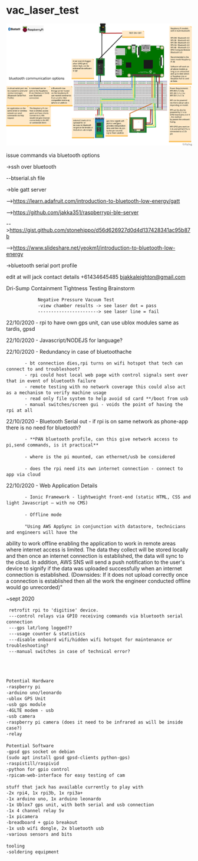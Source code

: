 # vac_laser_test

![alt text](https://github.com/jakka351/vac_laser_test/blob/master/_updatebluetoothrasp.png?raw=true)


issue commands via bluetooth options

->ssh over bluetooth

--btserial.sh file


->ble gatt server

-->https://learn.adafruit.com/introduction-to-bluetooth-low-energy/gatt

-->https://github.com/jakka351/raspberrypi-ble-server

-->https://gist.github.com/stonehippo/d56d626927d0d4d137428341ac95b87b

-->https://www.slideshare.net/yeokm1/introduction-to-bluetooth-low-energy


->bluetooth serial port profile




edit at will
jack contact details +61434645485 bjakkaleighton@gmail.com 

Dri-Sump Containment Tightness Testing Brainstorm

                Negative Pressure Vacuum Test
                -view chamber results -> see laser dot = pass
                -----------------------> see laser line = fail
               
                
22/10/2020 - rpi to have own gps unit,  can use ublox modules same as tardis, gpsd 

22/10/2020 - Javascript/NODEJS for language?

22/10/2020 - Redundancy in case of bluetoothache

           - bt connection dies,rpi turns on wifi hotspot that tech can connect to and troubleshoot? 
           - rpi could host local web page with control signals sent over that in event of bluetooth failure 
           - remote testing with no network coverage this could also act as a mechanism to verify machine usage
           - read only file system to help avoid sd card **/boot from usb
           - manual switches/screen gui - voids the point of having the rpi at all
           
22/10/2020 - Bluetooth Serial out
           - if rpi is on same network as phone-app there is no need for bluetooth?
           
           - **PAN bluetooth profile, can this give network access to pi,send commands, is it practical**
           
           - where is the pi mounted, can ethernet/usb be considered
           
           - does the rpi need its own internet connection - connect to app via cloud
           

22/10/2020 - Web Application Details

           - Ionic Framework - lightweight front-end (static HTML, CSS and light Javascript – with no CMS) 
           
           - Offline mode 
           
           "Using AWS AppSync in conjunction with datastore, technicians and engineers will have the
ability to work offline enabling the application to work in remote areas where internet access is
limited. The data they collect will be stored locally and then once an internet connection is
established, the data will sync to the cloud. In addition, AWS SNS will send a push notification
to the user's device to signify if the data was uploaded successfully when an internet
connection is established. (Downsides: If it does not upload correctly once a connection is
established then all the work the engineer conducted offline would go unrecorded)"



~sept 2020

     retrofit rpi to 'digitise' device.
     ---control relays via GPIO receiving commands via bluetooth serial connection
     ---gps lat/long logged??
     ---usage counter & statistics 
     ---disable onboard wifi/hidden wifi hotspot for maintenance or troubleshooting?
     ---manual switches in case of technical error?

     
     

    Potential Hardware
    -raspberry pi 
    -arduino uno/leonardo
    -ublox GPS Unit 
    -usb gps module
    -4GLTE modem - usb
    -usb camera
    -raspberry pi camera (does it need to be infrared as will be inside case?)
    -relay 

    Potential Software
    -gpsd gps socket on debian
    (sudo apt install gpsd gpsd-clients python-gps)
    -raspistill/raspivid
    -python for gpio control
    -rpicam-web-interface for easy testing of cam

    stuff that jack has available currently to play with
    -2x rpi4, 1x rpi3b, 1x rpi3a+
    -1x arduino uno, 1x arduino leonardo
    -1x Ublox7 gps unit, with both serial and usb connection
    -1x 4 channel relay 5v
    -1x picamera
    -breadboard + gpio breakout
    -1x usb wifi dongle, 2x bluetooth usb
    -various sensors and bits

    tooling
    -soldering equipment
